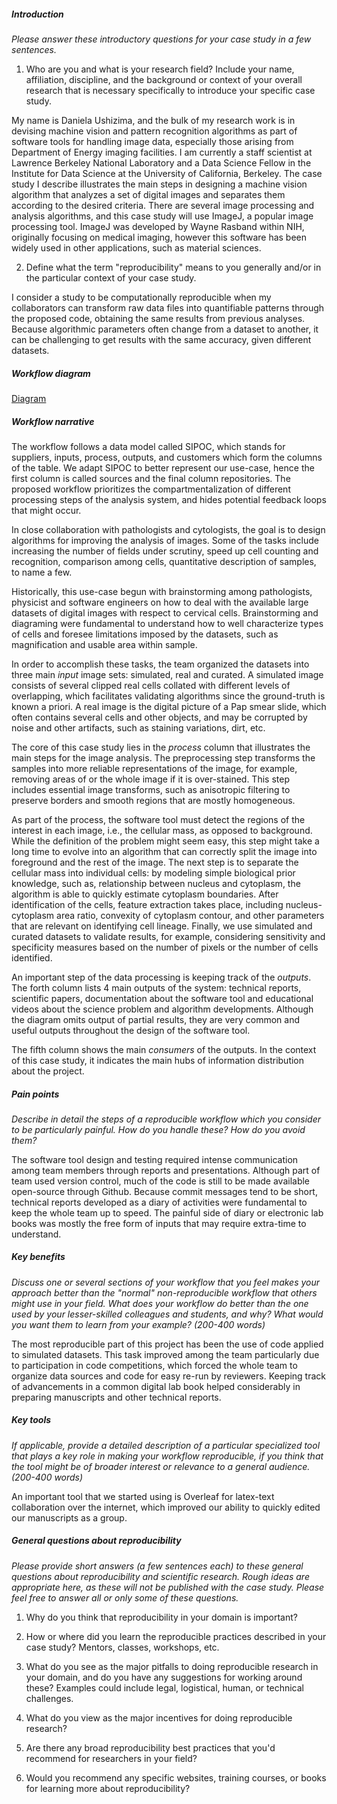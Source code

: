 ##### Introduction
*Please answer these introductory questions for your case study in a few sentences.*

1) Who are you and what is your research field? Include your name, affiliation, discipline, and the background or context of your overall research that is necessary specifically to introduce your specific case study.

My name is Daniela Ushizima, and the bulk of my research work is in devising machine vision and pattern recognition algorithms as part of software tools for handling image data, especially those arising from Department of Energy imaging facilities. I am currently a staff scientist at Lawrence Berkeley National Laboratory and a Data Science Fellow in the Institute for Data Science at the University of California, Berkeley.
The case study I describe illustrates the main steps in designing a machine vision algorithm that analyzes a set of digital images and separates them according to the desired criteria. There are several image processing and analysis algorithms, and this case study will use ImageJ, a popular image processing tool. ImageJ was developed by Wayne Rasband within NIH, originally focusing on medical imaging, however this software has been widely used in other applications, such as material sciences.

2) Define what the term "reproducibility" means to you generally and/or in the particular context of your case study.

I consider a study to be computationally reproducible when my collaborators can transform raw data files into quantifiable patterns through the proposed code, obtaining the same results from previous analyses. Because algorithmic parameters often change from a dataset to another, it can be challenging to get results with the same accuracy, given different datasets.

##### Workflow diagram

[Diagram](dushizima.pdf)

##### Workflow narrative

The workflow follows a data model called SIPOC, which stands for suppliers, inputs, process, outputs, and customers which form the columns of the table. We adapt SIPOC to better represent our use-case, hence the first column is called sources and the final column repositories. The proposed workflow prioritizes the compartmentalization of different processing steps of the analysis system, and hides potential feedback loops that might occur.

In close collaboration with pathologists and cytologists, the goal is to design algorithms for improving the analysis of images. Some of the tasks include increasing the number of fields under scrutiny, speed up cell counting and recognition, comparison among cells, quantitative description of samples, to name a few.

Historically, this use-case begun with brainstorming among pathologists, physicist and software engineers on how to deal with the available large datasets of digital images with respect to cervical cells. Brainstorming and diagraming were fundamental to understand how to well characterize types of cells and foresee limitations imposed by the datasets, such as magnification and usable area within sample.

In order to accomplish these tasks, the team organized the datasets into three main *input* image sets: simulated, real and curated. A simulated image consists of several clipped real cells collated with different levels of overlapping, which facilitates validating algorithms since the ground-truth is known  a priori. A real image is the digital picture of a Pap smear slide, which often contains several cells and other objects, and may be corrupted by noise and other artifacts, such as staining variations, dirt, etc.

The core of this case study lies in the *process* column that illustrates the main steps for the image analysis. The preprocessing step transforms the samples into more reliable representations of the image, for example, removing areas of or the whole image if it is over-stained. This step includes essential image transforms, such as anisotropic filtering to preserve borders and smooth regions that are mostly homogeneous.

As part of the process, the software tool must detect the regions of the interest in each image, i.e., the cellular mass, as opposed to background. While the definition of the problem might seem easy, this step might take a long time to evolve into an algorithm that can correctly split the image into foreground and the rest of the image. The next step is to separate the cellular mass into individual cells: by modeling simple biological prior knowledge, such as, relationship between nucleus and cytoplasm, the algorithm is able to quickly estimate cytoplasm boundaries. After identification of the cells, feature extraction takes place, including nucleus-cytoplasm area ratio, convexity of cytoplasm contour, and other parameters that are relevant on identifying cell lineage. Finally, we use simulated and curated datasets to validate results, for example, considering sensitivity and specificity measures based on the number of pixels or the number of cells identified.

An important step of the data processing is keeping track of the *outputs*. The forth column lists 4 main outputs of the system: technical reports, scientific papers, documentation about the software tool and educational videos about the science problem and algorithm developments. Although the diagram omits output of partial results, they are very common and useful outputs throughout the design of the software tool.

The fifth column shows the main *consumers* of the outputs. In the context of this case study, it indicates the main hubs of information distribution about the project.


##### Pain points
*Describe in detail the steps of a reproducible workflow which you consider to be particularly painful. How do you handle these? How do you avoid them?*

The software tool design and testing required intense communication among team members through reports and presentations. Although part of team used version control, much of the code is still to be made available open-source through Github. Because commit messages tend to be short, technical reports developed as a diary of activities were fundamental to keep the whole team up to speed. The painful side of diary or electronic lab books was mostly the free form of inputs that may require extra-time to understand.

##### Key benefits
*Discuss one or several sections of your workflow that you feel makes your approach better than the "normal" non-reproducible workflow that others might use in your field. What does your workflow do better than the one used by your lesser-skilled colleagues and students, and why? What would you want them to learn from your example? (200-400 words)*

The most reproducible part of this project has been the use of code applied to simulated datasets. This task improved among the team particularly due to participation in code competitions, which forced the whole team to organize data sources and code for easy re-run by reviewers. Keeping track of advancements in a common digital lab book helped considerably in preparing manuscripts and other technical reports.


##### Key tools
*If applicable, provide a detailed description of a particular specialized tool that plays a key role in making your workflow reproducible, if you think that the tool might be of broader interest or relevance to a general audience. (200-400 words)*

An important tool that we started using is Overleaf for latex-text collaboration over the internet, which improved our ability to quickly edited our manuscripts as a group.

##### General questions about reproducibility

*Please provide short answers (a few sentences each) to these general questions about reproducibility and scientific research. Rough ideas are appropriate here, as these will not be published with the case study. Please feel free to answer all or only some of these questions.*

1) Why do you think that reproducibility in your domain is important?

2) How or where did you learn the reproducible practices described in your case study? Mentors, classes, workshops, etc.

3) What do you see as the major pitfalls to doing reproducible research in your domain, and do you have any suggestions for working around these? Examples could include legal, logistical, human, or technical challenges.

4) What do you view as the major incentives for doing reproducible research?

5) Are there any broad reproducibility best practices that you'd recommend for researchers in your field?

6) Would you recommend any specific websites, training courses, or books for learning more about reproducibility?
